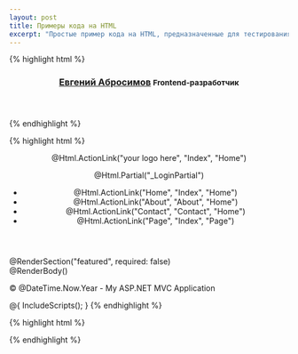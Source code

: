 ```yaml
---
layout: post
title: Примеры кода на HTML
excerpt: "Простые пример кода на HTML, предназначенные для тестирования подсветки синтаксиса для листингов"
---
```


{% highlight html %}
<header class="l-header">
    <div class="l-container">
        <h3 class="masthead-title">
            <a href="/" title="Home">Евгений Абросимов</a>
            <small>Frontend-разработчик</small>
        </h3>
    </div>
</header>
{% endhighlight %}

{% highlight html %}
<body>
    <header>
        <div class="content-wrapper">
            <div class="float-left">
                <p class="site-title">@Html.ActionLink("your logo here", "Index", "Home")</p>
            </div>
            <div class="float-right">
                <section id="login">
                    @Html.Partial("_LoginPartial")
                </section>
                <nav>
                    <ul id="menu">
                        <li>@Html.ActionLink("Home", "Index", "Home")</li>
                        <li>@Html.ActionLink("About", "About", "Home")</li>
                        <li>@Html.ActionLink("Contact", "Contact", "Home")</li>
                        <li>@Html.ActionLink("Page", "Index", "Page")</li>
                    </ul>
                </nav>
            </div>
        </div>
    </header>
    <div id="body">
        @RenderSection("featured", required: false)
        <section class="content-wrapper main-content clear-fix">
            @RenderBody()
        </section>
    </div>
    <footer>
        <div class="content-wrapper">
            <div class="float-left">
                <p>&copy; @DateTime.Now.Year - My ASP.NET MVC Application</p>
            </div>
        </div>
    </footer>
    @{
        IncludeScripts();
    }
</body>
{% endhighlight %}

{% highlight html %}
<script id="message_single_view_tmpl" type="text/html">
    <% if(removed) { %>
    <p class="message-removed alert-removed">@T("Сообщение удалено.") <a href="#" class="message-restore">@T("Восстановить.")</a></p>
    <% } else { %>
    <% if(error) { %>
    <p class="message-header">
        <a href="<%= Sender.ProfilePageUrl %>" class="message-sender"><%= Sender.Name %></a>
        <span class="message-error-alert">@T("Сообщение не отправлено.") <a href="#" class="message-error-handle">@T("Повторить.")</a></span>
    </p>
    <p class="message-body"><%= Body %></p><i class="icon-img icon-checked"></i>
    <% } else { %>
    <p class="message-header">
        <a href="<%= Sender.ProfilePageUrl %>" class="message-sender"><%= Sender.Name %></a>
        <span class="message-date"><%= SendedAtString %></span>
    </p>
    <p class="message-body"><%= Body %></p><i class="icon-img icon-checked"></i>
    <% } %>
    <% } %>
</script>
{% endhighlight %}